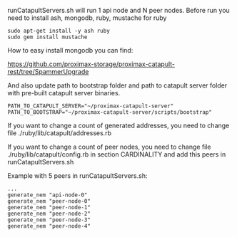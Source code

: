 runCatapultServers.sh will run 1 api node and N peer nodes.
Before run you need to install ash, mongodb, ruby, mustache for ruby

```
sudo apt-get install -y ash ruby
sudo gem install mustache
```

How to easy install mongodb you can find:

https://github.com/proximax-storage/proximax-catapult-rest/tree/SpammerUpgrade

And also update path to bootstrap folder and path to catapult server folder with pre-built catapult server binaries.

```
PATH_TO_CATAPULT_SERVER="~/proximax-catapult-server"
PATH_TO_BOOTSTRAP="~/proximax-catapult-server/scripts/bootstrap"
```

If you want to change a count of generated addresses, you need to change file
./ruby/lib/catapult/addresses.rb

If you want to change a count of peer nodes, you need to change file
./ruby/lib/catapult/config.rb in section CARDINALITY
and add this peers in runCatapultServers.sh

Example with 5 peers in runCatapultServers.sh:

```
...
generate_nem "api-node-0"
generate_nem "peer-node-0"
generate_nem "peer-node-1"
generate_nem "peer-node-2"
generate_nem "peer-node-3"
generate_nem "peer-node-4"
```
